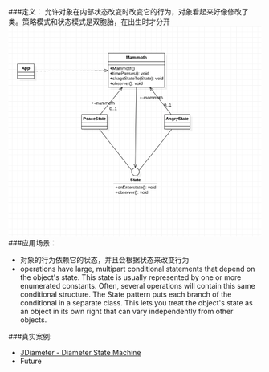 ###定义：
允许对象在内部状态改变时改变它的行为，对象看起来好像修改了类。策略模式和状态模式是双胞胎，在出生时才分开
![](./uml.png)
###应用场景：
* 对象的行为依赖它的状态，并且会根据状态来改变行为
* operations have large, multipart conditional statements that depend on the object's state. 
  This state is usually represented by one or more enumerated constants. Often, several operations 
  will contain this same conditional structure. The State pattern puts each branch of the conditional 
  in a separate class. This lets you treat the object's state as an object in its own right that can 
  vary independently from other objects.

###真实案例:
* [JDiameter - Diameter State Machine](https://github.com/npathai/jdiameter/blob/master/core/jdiameter/api/src/main/java/org/jdiameter/api/app/State.java)
* Future